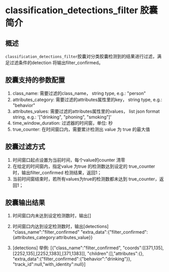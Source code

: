 # classification_detections_filter 胶囊简介

## 概述

`classification_detections_filter`胶囊对分类胶囊检测到的结果进行过滤，满足过滤条件的detection 将输出filter_confirmed。

## 胶囊支持的参数配置

1. class_name: 需要过滤的class_name， string type, e.g.: "person"
2. attributes_category: 需要过滤的attributes属性里的key， string type, e.g.: "behavior"
3. attributes_values: 需要过滤的attributes属性里的values， list json format string, e.g.: '["drinking", "phoning", "smoking"]'
4. time_window_duration: 过滤器的时间窗，单位: 秒
5. true_counter: 在时间窗口内，需要累计检测出 value 为 true 的最大值

## 胶囊过滤方式
1. 时间窗口起点设置为当前时间，每个value的counter 清零
2. 在给定的时间窗内，指定value 为true 的检测数达到设定的 true_counter 时，输出filter_confirmed 检测结果，返回1；
3. 当前时间窗结束时，若所有values为true的检测数都未达到 true_counter，返回1；

## 胶囊输出结果
1. 时间窗口内未达到设定检测数时，输出[]
2. 时间窗口内达到设定检测数时，输出[detections]
   "class_name":"filter_confirmed"
   "extra_data":{"filter_confirmed":{attributes_category:attributes_value}}

3. [detections] 举例:
   [{"class_name":"filter_confirmed",
    "coords":[[371,135],[2252,135],[2252,1383],[371,1383]],
    "children":[],"attributes":{},
    "extra_data":{"filter_confirmed":{"behavior":"drinking"}},
    "track_id":null,"with_identity":null}]
